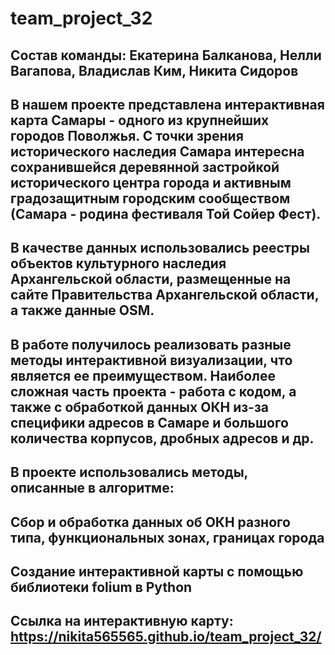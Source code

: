 # team_project_32

## Состав команды: Екатерина Балканова, Нелли Вагапова, Владислав Ким, Никита Сидоров
## В нашем проекте представлена интерактивная карта Самары - одного из крупнейших городов Поволжья. С точки зрения исторического наследия Самара интересна сохранившейся деревянной застройкой исторического центра города и активным градозащитным городским сообществом (Самара - родина фестиваля Той Сойер Фест).
## В качестве данных использовались реестры объектов культурного наследия Архангельской области, размещенные на сайте Правительства Архангельской области, а также данные OSM.
## В работе получилось реализовать разные методы интерактивной визуализации, что является ее преимуществом. Наиболее сложная часть проекта - работа с кодом, а также с обработкой данных ОКН из-за специфики адресов в Самаре и большого количества корпусов, дробных адресов и др.
## В проекте использовались методы, описанные в алгоритме:
## Сбор и обработка данных об ОКН разного типа, функциональных зонах, границах города
## Создание интерактивной карты с помощью библиотеки folium в Python
## Ссылка на интерактивную карту: https://nikita565565.github.io/team_project_32/
